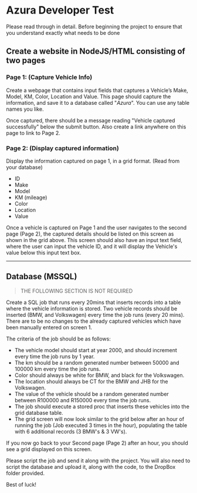 # Azura Developer Test

Please read through in detail. Before beginning the project to ensure that you understand exactly what needs to be done

## Create a website in NodeJS/HTML consisting of two pages

### Page 1: (Capture Vehicle Info)

Create a webpage that contains input fields that captures a Vehicle’s Make, Model, KM, Color, Location and Value. This page should capture the information, and save it to a database called "*Azura*". You can use any table names you like.

Once captured, there should be a message reading "Vehicle captured successfully" below the submit button. Also create a link anywhere on this page to link to Page 2.

### Page 2: (Display captured information)

Display the information captured on page 1, in a grid format. (Read from your database)

- ID
- Make
- Model
- KM (mileage)
- Color
- Location
- Value

Once a vehicle is captured on Page 1 and the user navigates to the second page (Page 2), the captured details should be listed on this screen as shown in the grid above. This screen should also have an input text field, where the user can input the vehicle ID, and it will display the Vehicle's value below this input text box.

---

## Database (MSSQL)

>THE FOLLOWING SECTION IS NOT REQUIRED

Create a SQL job that runs every 20mins that inserts records into a table where the vehicle information is stored. Two vehicle records should be inserted (BMW, and Volkswagen) every time the job runs (every 20 mins). There are to be no changes to the already captured vehicles which have been manually entered on screen 1.

The criteria of the job should be as follows:

- The vehicle model should start at year 2000, and should increment every time the job runs by 1 year.
- The km should be a random generated number between 50000 and 100000 km every time the job runs.
- Color should always be white for BMW, and black for the Volkswagen.
- The location should always be CT for the BMW and JHB for the Volkswagen.
- The value of the vehicle should be a random generated number between R100000 and R150000 every time the job runs.
- The job should execute a stored proc that inserts these vehicles into the grid database table.
- The grid screen will now look similar to the grid below after an hour of running the job (Job executed 3 times in the hour), populating the table with 6 additional records (3 BMW's & 3 VW's).

If you now go back to your Second page (Page 2) after an hour, you should see a grid displayed on this screen.

Please script the job and send it along with the project. You will also need to script the database and upload it, along with the code, to the DropBox folder provided.

Best of luck!
